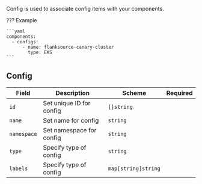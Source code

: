 Config is used to associate config items with your components.

??? Example

    ```yaml
    components:
      - configs:
          - name: flanksource-canary-cluster
            type: EKS
    ```

## Config

| Field       | Description              | Scheme              | Required |
| ----------- | ------------------------ | ------------------- | -------- |
| `id`        | Set unique ID for config | `[]string`          |          |
| `name`      | Set name for config      | `string`            |          |
| `namespace` | Set namespace for config | `string`            |          |
| `type`      | Specify type of config   | `string`            |          |
| `labels`    | Specify type of config   | `map[string]string` |          |
